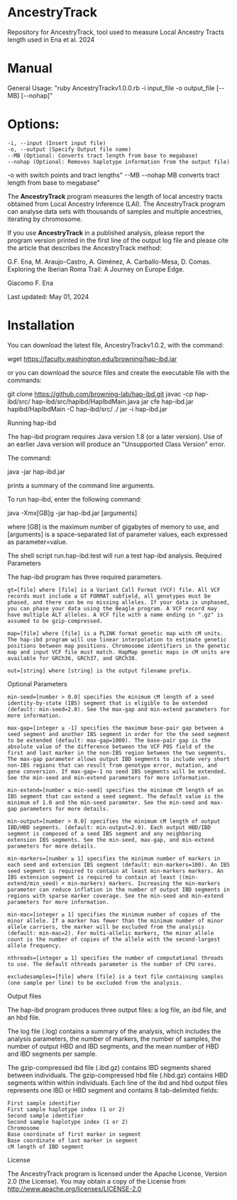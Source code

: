 # AncestryTrack
Repository for AncestryTrack, tool used to measure Local Ancestry Tracts length used in Ena et al. 2024

# Manual

 General Usage: "ruby AncestryTrackv1.0.0.rb -i input_file -o output_file [--MB] [--nohap]"

   # Options:
    -i, --input (Insert input file)
    -o, --output (Specify Output file name)
    --MB (Optional: Converts tract length from base to megabase)
    --nohap (Optional: Removes haplotype information from the output file)


-o with switch points and tract lengths"
--MB
--nohap   MB converts tract length from base to megabase"

The **AncestryTrack** program measures the length of local ancestry tracts obtained from Local Ancestry Inference (LAI). The AncestryTrack program can analyse data sets with thousands of samples and multiple ancestries, iterating by chromosome.

If you use **AncestryTrack** in a published analysis, please report the program version printed in the first line of the output log file and please cite the article that describes the AncestryTrack method:

   G.F. Ena, M. Araujo-Castro, A. Giménez, A. Carballo-Mesa, D. Comas. Exploring the Iberian Roma Trail: A Journey on Europe Edge. 

Giacomo F. Ena

Last updated: May 01, 2024

# Installation

You can download the latest file, AncestryTrackv1.0.2, with the command:

wget https://faculty.washington.edu/browning/hap-ibd.jar

or you can download the source files and create the executable file with the commands:

git clone https://github.com/browning-lab/hap-ibd.git
javac -cp hap-ibd/src/ hap-ibd/src/hapibd/HapIbdMain.java
jar cfe hap-ibd.jar hapibd/HapIbdMain -C hap-ibd/src/ ./
jar -i hap-ibd.jar

Running hap-ibd

The hap-ibd program requires Java version 1.8 (or a later version). Use of an earlier Java version will produce an "Unsupported Class Version" error.

The command:

java -jar hap-ibd.jar

prints a summary of the command line arguments.

To run hap-ibd, enter the following command:

java -Xmx[GB]g -jar hap-ibd.jar [arguments]

where [GB] is the maximum number of gigabytes of memory to use, and [arguments] is a space-separated list of parameter values, each expressed as parameter=value.

The shell script run.hap-ibd.test will run a test hap-ibd analysis.
Required Parameters

The hap-ibd program has three required parameters.

    gt=[file] where [file] is a Variant Call Format (VCF) file. All VCF records must include a GT FORMAT subfield, all genotypes must be phased, and there can be no missing alleles. If your data is unphased, you can phase your data using the Beagle program. A VCF record may have multiple ALT alleles. A VCF file with a name ending in ".gz" is assumed to be gzip-compressed.

    map=[file] where [file] is a PLINK format genetic map with cM units. The hap-ibd program will use linear interpolation to estimate genetic positions between map positions. Chromosome identifiers in the genetic map and input VCF file must match. HapMap genetic maps in cM units are available for GRCh36, GRCh37, and GRCh38.

    out=[string] where [string] is the output filename prefix.

Optional Parameters

    min-seed=[number > 0.0] specifies the minimum cM length of a seed identity-by-state (IBS) segment that is eligible to be extended (default: min-seed=2.0). See the max-gap and min-extend parameters for more information.

    max-gap=[integer ≥ -1] specifies the maximum base-pair gap between a seed segment and another IBS segment in order for the the seed segment to be extended (default: max-gap=1000). The base-pair gap is the absolute value of the difference between the VCF POS field of the first and last marker in the non-IBS region between the two segments. The max-gap parameter allows output IBD segments to include very short non-IBS regions that can result from genotype error, mutation, and gene conversion. If max-gap=-1 no seed IBS segments will be extended. See the min-seed and min-extend parameters for more information.

    min-extend=[number ≤ min-seed] specifies the minimum cM length of an IBS segment that can extend a seed segment. The default value is the minimum of 1.0 and the min-seed parameter. See the min-seed and max-gap parameters for more details.

    min-output=[number > 0.0] specifies the minimum cM length of output IBD/HBD segments. (default: min-output=2.0). Each output HBD/IBD segment is composed of a seed IBS segment and any neighboring extension IBS segments. See the min-seed, max-gap, and min-extend parameters for more details.

    min-markers=[number ≥ 1] specifies the minimum number of markers in each seed and extension IBS segment (default: min-markers=100). An IBS seed segment is required to contain at least min-markers markers. An IBS extension segment is required to contain at least ((min-extend/min_seed) × min-markers) markers. Increasing the min-markers parameter can reduce inflation in the number of output IBD segments in regions with sparse marker coverage. See the min-seed and min-extend parameters for more information.

    min-mac=[integer ≥ 1] specifies the minimum number of copies of the minor allele. If a marker has fewer than the minimum number of minor allele carriers, the marker will be excluded from the analysis (default: min-mac=2). For multi-allelic markers, the minor allele count is the number of copies of the allele with the second-largest allele frequency.

    nthreads=[integer ≥ 1] specifies the number of computational threads to use. The default nthreads parameter is the number of CPU cores.

    excludesamples=[file] where [file] is a text file containing samples (one sample per line) to be excluded from the analysis.

Output files

The hap-ibd program produces three output files: a log file, an ibd file, and an hbd file.

The log file (.log) contains a summary of the analysis, which includes the analysis parameters, the number of markers, the number of samples, the number of output HBD and IBD segments, and the mean number of HBD and IBD segments per sample.

The gzip-compressed ibd file (.ibd.gz) contains IBD segments shared between individuals. The gzip-compressed hbd file (.hbd.gz) contains HBD segments within within individuals. Each line of the ibd and hbd output files represents one IBD or HBD segment and contains 8 tab-delimited fields:

    First sample identifier
    First sample haplotype index (1 or 2)
    Second sample identifier
    Second sample haplotype index (1 or 2)
    Chromosome
    Base coordinate of first marker in segment
    Base coordinate of last marker in segment
    cM length of IBD segment

License

The AncestryTrack program is licensed under the Apache License, Version 2.0 (the License). You may obtain a copy of the License from http://www.apache.org/licenses/LICENSE-2.0
